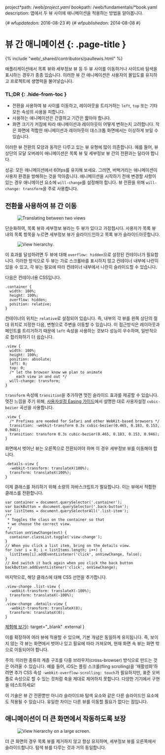 project*path: /web/*project.yaml
book*path: /web/fundamentals/*book.yaml
description: 앱에서 두 뷰 사이에 애니메이션을 적용하는 방법을 알아봅니다.

{# wf*updated*on: 2016-08-23 #}
{# wf*published*on: 2014-08-08 #}

# 뷰 간 애니메이션 {: .page-title }

{% include "web/_shared/contributors/paullewis.html" %}

애플리케이션에서 목록 뷰와 세부정보 뷰 등 두 뷰 사이를 이동하거나 사이드바 탐색을 표시하는 경우가 종종 있습니다. 이러한 뷰 간 애니메이션은
사용자의 몰입도를 유지하고 프로젝트에 생명력을 불어넣습니다.

### TL;DR {: .hide-from-toc }

- 전환을 사용하여 뷰 사이를 이동하고, 레이아웃을 트리거하는 `left`, `top` 또는 기타 모든 속성의 사용을 피합니다.
- 사용하는 애니메이션은 간결하고 기간은 짧아야 합니다.
- 화면 크기가 커짐에 따라 애니메이션과 레이아웃이 어떻게 변하는지 고려합니다. 작은 화면에 적합한 애니메이션과 레이아웃이 데스크톱 화면에서는
이상하게 보일 수 있습니다.

이러한 뷰 전환의 모양과 동작은 다루고 있는 뷰 유형에 많이 의존합니다. 예를 들어, 뷰 상단의 모달 오버레이 애니메이션은 목록 뷰 및 세부정보
뷰 간의 전환과는 달라야 합니다.

성공: 모든 애니메이션에서 60fps를 유지해 보세요. 그러면, 버벅거리는 애니메이션이 사용자 환경을 방해하는 것을 막아줍니다. 애니메이션을
시작하기 전에 변경할 사항이 있는 경우 애니메이션 요소에 `will-change`를 설정해야 합니다. 뷰 전환을 위해 `will-change:
transform`을 주로 사용합니다.

## 전환을 사용하여 뷰 간 이동


<div class="attempt-left">
  <figure>
    <img src="images/view-translate.gif" alt="Translating between two views">
  </figure>
</div>



단순화하여, 목록 뷰와 세부정보 뷰라는 두 뷰가 있다고 가정합시다. 사용자가 목록 뷰 내의 목록 항목을 누르면 세부정보 뷰가 슬라이드인하고 목록
뷰가 슬라이드아웃합니다.


<div style="clear:both;"></div>




<div class="attempt-right">
  <figure>
    <img src="images/container-two-views.svg" alt="View hierarchy.">
  </figure>
</div>



이 효과를 달성하려면 두 뷰에 대해 `overflow: hidden`으로 설정된 컨테이너가 필요합니다. 이러한 방식으로 두 뷰는 가로 스크롤바를
표시하지 않고 컨테이너 내부에 나란히 있을 수 있고, 각 뷰는 필요에 따라 컨테이너 내부에서 나란히 슬라이드할 수 있습니다.


<div style="clear:both;"></div>



다음은 컨테이너용 CSS입니다.

```
.container {
  width: 100%;
  height: 100%;
  overflow: hidden;
  position: relative;
}
```

컨테이너의 위치는 `relative`로 설정되어 있습니다. 즉, 내부의 각 뷰를 왼쪽 상단의 절대 위치로 지정한 다음, 변형으로 주변을 이동할
수 있습니다. 이 접근방식은 레이아웃과 페인트를 트리거하기 때문에 `left` 속성을 사용하는 것보다 성능이 우수하며, 일반적으로 합리화하기 더
쉽습니다.

```
.view {
  width: 100%;
  height: 100%;
  position: absolute;
  left: 0;
  top: 0;
  /* let the browser know we plan to animate
     each view in and out */
  will-change: transform;
}
```

`transform` 속성에 `transition`을 추가하면 멋진 슬라이드 효과를 제공할 수 있습니다. 멋진 느낌을 주기 위해, [사용자설정
Easing 가이드](custom-easing)에서 설명한 대로 사용자설정 `cubic-bezier` 곡선을 사용합니다.

```
.view {
  /* Prefixes are needed for Safari and other WebKit-based browsers */
  transition: -webkit-transform 0.3s cubic-bezier(0.465, 0.183, 0.153, 0.946);
  transition: transform 0.3s cubic-bezier(0.465, 0.183, 0.153, 0.946);
}
```

화면에서 벗어난 뷰는 오른쪽으로 전환되어야 하며 이 경우 세부정보 뷰를 이동해야 합니다.

```
.details-view {
  -webkit-transform: translateX(100%);
  transform: translateX(100%);
}
```

이제 클래스를 처리하기 위해 소량의 자바스크립트가 필요합니다. 이는 뷰에서 적합한 클래스를 전환합니다.

```
var container = document.querySelector('.container');
var backButton = document.querySelector('.back-button');
var listItems = document.querySelectorAll('.list-item');
/**
 * Toggles the class on the container so that
 * we choose the correct view.
 */
function onViewChange(evt) {
  container.classList.toggle('view-change');
}
// When you click a list item, bring on the details view.
for (var i = 0; i < listItems.length; i++) {
  listItems[i].addEventListener('click', onViewChange, false);
}
// And switch it back again when you click the back button
backButton.addEventListener('click', onViewChange);
```

마지막으로, 해당 클래스에 대해 CSS 선언을 추가합니다.

```
.view-change .list-view {
  -webkit-transform: translateX(-100%);
  transform: translateX(-100%);
}
.view-change .details-view {
  -webkit-transform: translateX(0);
  transform: translateX(0);
}
```

[체험해
보기](https://googlesamples.github.io/web-fundamentals/fundamentals/design-and-ui/animations/inter-view-animation.html){:
target="_blank" .external }

이를 확장하여 여러 뷰에 적용할 수 있으며, 기본 개념은 동일하게 유지됩니다. 즉, 보이지 않는 각 뷰는 화면에서 벗어나 있고 필요에 따라
가져오며, 현재 화면 속 뷰는 화면 밖으로 이동되어야 합니다.

주의: 이러한 종류의 계층 구조를 다중 브라우저(cross-browser) 방식으로 만드는 것은 어려울 수 있습니다. 예를 들어, iOS는 플링
스크롤(fling scrolling)을 '재활성화'하려면 추가 CSS 속성  <code>-webkit-overflow-scrolling:
touch</code>가 필요하지만, 표준 오버플로 속성으로 할 수 있는 것처럼 축을 제대로 제어하지 못합니다. 다양한 기기에서 구현을
테스트하세요!

이 기술은 뷰 간 전환뿐만 아니라 슬라이드바 탐색 요소와 같은 다른 슬라이드인 요소에도 적용될 수 있습니다. 유일한 차이는 다른 뷰를 이동할
필요가 없다는 점입니다.

## 애니메이션이 더 큰 화면에서 작동하도록 보장


<div class="attempt-right">
  <figure>
<img src="images/container-two-views-ls.svg" alt="View hierarchy on a large
screen.">
  </figure>
</div>



더 큰 화면의 경우 목록 뷰를 제거하지 않고 항상 유지하며, 세부정보 뷰를 오른쪽에서 슬라이드합니다. 탐색 뷰를 다루는 것과 거의 동일합니다.
